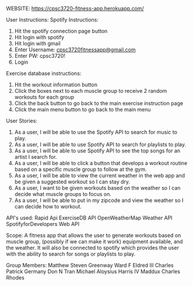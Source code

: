WEBSITE: https://cpsc3720-fitness-app.herokuapp.com/ 


User Instructions:
  Spotify Instructions:
  1. Hit the spotify connection page button
  2. Hit login with spotify
  3. Hit login with gmail
  4. Enter Username: cpsc3720fitnessapp@gmail.com
  5. Enter PW: cpsc3720!
  6. Login

  Exercise database instructions:
  1. Hit the workout information button
  2. Click the boxes next to each muscle group to receive 2 random workouts for each group
  3. Click the back button to go back to the main exercise instruction page
  4. Click the main menu button to go back to the main menu

User Stories:
1. As a user, I will be able to use the Spotify API to search for music to play. 
2. As a user, I will be able to use Spotify API to search for playlists to play. 
3. As a user, I will be able to use Spotify API to see the top songs for an artist I search for. 
4. As a user, I will be able to click a button that develops a workout routine based on a specific muscle group to follow at the gym. 
5. As a user, I will be able to view the current weather in the web app and be given a suggested workout so I can stay dry. 
6. As a user, I want to be given workouts based on the weather so I can decide what muscle groups to focus on. 
7. As a user, I will be able to put in my zipcode and view the weather so I can decide how to workout.

API's used:
Rapid Api ExerciseDB API
OpenWeatherMap Weather API
SpotifyforDevelopers Web API

Scope: 
A fitness app that allows the user to generate workouts based on muscle group, (possibly if we can make it work) equipment available, and the weather. It will also be connected to spotify which provides the user with the ability to search for songs or playlists to play.

Group Members:
Matthew Steven Greenway
Ward F Eldred III
Charles Patrick Germany
Don N Tran
Michael Aloysius Harris IV
Maddux Charles Rhodes
